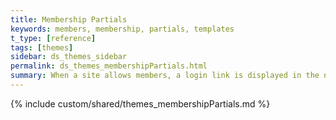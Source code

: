 ```yaml
---
title: Membership Partials
keywords: members, membership, partials, templates
t_type: [reference]
tags: [themes]
sidebar: ds_themes_sidebar
permalink: ds_themes_membershipPartials.html
summary: When a site allows members, a login link is displayed in the navigation bar (controlled by the navigation partials). When logged in, users can view their account information. The Membership partials display the dialogs used to log in.
---
```

{% include custom/shared/themes_membershipPartials.md %}